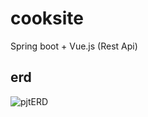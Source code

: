 # cooksite
Spring boot + Vue.js  (Rest Api)

## erd

![pjtERD](https://user-images.githubusercontent.com/57841856/85927964-81535d80-b8e4-11ea-81b1-39afa60fc190.png)


<br>
